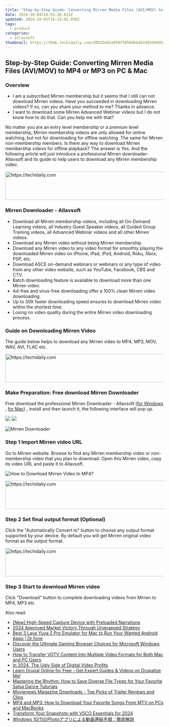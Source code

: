 ```yaml
---
title: "Step-by-Step Guide: Converting Mirren Media Files (AVI/MOV) to MP4 or MP3 on PC & Mac"
date: 2024-10-04T18:55:20.623Z
updated: 2024-10-05T16:24:02.936Z
tags:
  - product
categories:
  - allavsoft
thumbnail: https://thmb.techidaily.com/d9925e82a959f50569bbd42483d903b11385c17bd02f16f205258c110d37af55.jpg
---
```


## Step-by-Step Guide: Converting Mirren Media Files (AVI/MOV) to MP4 or MP3 on PC & Mac

### Overview

* I am a subscribed Mirren membership but it seems that I still can not download Mirren videos. Have you succeeded in downloading Mirren videos? If so, can you share your method to me? Thanks in advance.
* I want to download some Mirren Advanced Webinar videos but I do not know how to do that. Can you help me with that?

No matter you are an entry level membership or a premium level membership, Mirren membership videos are only allowed for online watching, but not for downloading for offline watching. The same for Mirren non-membership members. Is there any way to download Mirren membership videos for offline playback? The answer is Yes. And the following article will just introduce a professional Mirren downloader- Allavsoft and its guide to help users to download any Mirren membership video.

<!-- affiliate ads begin -->
<a href="https://ephamedtechinc.pxf.io/c/5597632/2136612/26400" target="_top" id="2136612">
  <img src="//a.impactradius-go.com/display-ad/26400-2136612" border="0" alt="https://techidaily.com" width="728" height="90"/>
</a>
<img height="0" width="0" src="https://ephamedtechinc.pxf.io/i/5597632/2136612/26400" style="position:absolute;visibility:hidden;" border="0" />
<!-- affiliate ads end -->

### Mirren Downloader - Allavsoft

* Download all Mirren membership videos, including all On-Demand Learning videos, all Industry Guest Speaker videos, all Guided Group Training videos, all Advanced Webinar videos and all other Mirren videos.
* Download any Mirren video without being Mirren membership.
* Download any Mirren video to any video format for smoothly playing the downloaded Mirren video on iPhone, iPad, iPod, Android, Roku, Xbox, PSP, etc.
* Download ASCE on-demand webinars or webinars or any type of video from any other video website, such as YouTube, Facebook, CBS and CTV.
* Batch downloading feature is available to download more than one Mirren video.
* Ad-free and virus-free downloading offer a 100% clean Mirren video downloading.
* Up to 30X faster downloading speed ensures to download Mirren video within the shortest time.
* Losing no video quality during the entire Mirren video downloading process.

### Guide on Downloading Mirren Video

The guide below helps to download any Mirren video to MP4, MP3, MOV, WAV, AVI, FLAC etc.

<!-- affiliate ads begin -->
<a href="https://smilemakers.pxf.io/c/5597632/2123899/26106" target="_top" id="2123899">
  <img src="//a.impactradius-go.com/display-ad/26106-2123899" border="0" alt="https://techidaily.com" width="728" height="90"/>
</a>
<img height="0" width="0" src="https://smilemakers.pxf.io/i/5597632/2123899/26106" style="position:absolute;visibility:hidden;" border="0" />
<!-- affiliate ads end -->

### Make Preparation: Free download Mirren Downloader

Free download the professional Mirren Downloader - Allavsoft ([for Windows](https://tools.techidaily.com/allavsoft/products/) , [for Mac](https://tools.techidaily.com/allavsoft/products/)) , install and then launch it, the following interface will pop up.

[![](https://www.allavsoft.com/how-to/../images/how-to/free-download-win.jpg)](https://tools.techidaily.com/allavsoft/products/) [![](https://www.allavsoft.com/how-to/../images/how-to/free-download-mac.jpg)](https://tools.techidaily.com/allavsoft/products/)

![Mirren Downloader](https://www.allavsoft.com/how-to/../images/allavsoft/screen-shot-600.jpg)

### Step 1 Import Mirren video URL

Go to Mirren website. Browse to find any Mirren membership video or non-membership video that you plan to download. Open this Mirren video, copy its video URL and paste it to Allavsoft.

![How to Download Mirren Video to MP4?](https://www.allavsoft.com/how-to/../images/how-to/download-rtmp-video/download-rtmp-video.jpg)

<!-- affiliate ads begin -->
<a href="https://appsumo.8odi.net/c/5597632/2144274/7443" target="_top" id="2144274">
  <img src="//a.impactradius-go.com/display-ad/7443-2144274" border="0" alt="https://techidaily.com" width="600" height="90"/>
</a>
<img height="0" width="0" src="https://appsumo.8odi.net/i/5597632/2144274/7443" style="position:absolute;visibility:hidden;" border="0" />
<!-- affiliate ads end -->

### Step 2 Set final output format (Optional)

Click the "Automatically Convert to" button to choose any output format supported by your device. By default you will get Mirren original video format as the output format.

<!-- affiliate ads begin -->
<a href="https://aligracehair.sjv.io/c/5597632/1997635/19272" target="_top" id="1997635">
  <img src="//a.impactradius-go.com/display-ad/19272-1997635" border="0" alt="https://techidaily.com" width="728" height="90"/>
</a>
<img height="0" width="0" src="https://aligracehair.sjv.io/i/5597632/1997635/19272" style="position:absolute;visibility:hidden;" border="0" />
<!-- affiliate ads end -->

### Step 3 Start to download Mirren video

Click "Download" button to complete downloading videos from Mirren to MP4, MP3 etc

<ins class="adsbygoogle"
     style="display:block"
     data-ad-format="autorelaxed"
     data-ad-client="ca-pub-7571918770474297"
     data-ad-slot="1223367746"></ins>

<ins class="adsbygoogle"
     style="display:block"
     data-ad-client="ca-pub-7571918770474297"
     data-ad-slot="8358498916"
     data-ad-format="auto"
     data-full-width-responsive="true"></ins>

<span class="atpl-alsoreadstyle">Also read:</span>
<div><ul>
<li><a href="https://digital-screen-recording.techidaily.com/new-high-speed-capture-device-with-preloaded-narrations/"><u>[New] High-Speed Capture Device with Preloaded Narrations</u></a></li>
<li><a href="https://extra-approaches.techidaily.com/2024-approved-market-victory-through-unwrapped-strategy/"><u>2024 Approved Market Victory Through Unwrapped Strategy</u></a></li>
<li><a href="https://screen-mirror.techidaily.com/best-3-lava-yuva-2-pro-emulator-for-mac-to-run-your-wanted-android-apps-drfone-by-drfone-android/"><u>Best 3 Lava Yuva 2 Pro Emulator for Mac to Run Your Wanted Android Apps | Dr.fone</u></a></li>
<li><a href="https://some-skills.techidaily.com/discover-the-ultimate-gaming-browser-choices-for-microsoft-windows-users/"><u>Discover the Ultimate Gaming Browser Choices for Microsoft Windows Users</u></a></li>
<li><a href="https://win-data.techidaily.com/how-to-transfer-vgtv-content-into-multiple-video-formats-for-both-mac-and-pc-users/"><u>How to Transfer VGTV Content Into Multiple Video Formats for Both Mac and PC Users</u></a></li>
<li><a href="https://youtube-data.techidaily.com/24-the-ugly-side-of-digital-video-profits/"><u>In 2024, The Ugly Side of Digital Video Profits</u></a></li>
<li><a href="https://win-data.techidaily.com/learn-drupal-online-for-free-get-expert-guides-and-videos-on-drupalize-me/"><u>Learn Drupal Online for Free - Get Expert Guides & Videos on Drupalize Me!</u></a></li>
<li><a href="https://win-data.techidaily.com/mastering-the-rhythm-how-to-save-diverse-file-types-for-your-favorite-salsa-dance-tutorials/"><u>Mastering the Rhythm: How to Save Diverse File Types for Your Favorite Salsa Dance Tutorials</u></a></li>
<li><a href="https://win-data.techidaily.com/movienews-magazine-downloads-top-picks-of-trailer-reviews-and-clips/"><u>Movienews Magazine Downloads - Top Picks of Trailer Reviews and Clips</u></a></li>
<li><a href="https://win-data.techidaily.com/mp4-and-mp3-how-to-download-your-favorite-songs-from-mtv-on-pcs-and-macbooks/"><u>MP4 and MP3: How to Download Your Favorite Songs From MTV on PCs and MacBooks</u></a></li>
<li><a href="https://some-guidance.techidaily.com/transform-your-snapshots-with-vsco-essentials-for-2024/"><u>Transform Your Snapshots with VSCO Essentials for 2024</u></a></li>
<li><a href="https://discover-alternatives.techidaily.com/windows-1011photo/"><u>Windows 10/11のPhotoアプリによる動画連結手順：徹底解説</u></a></li>
</ul></div>

